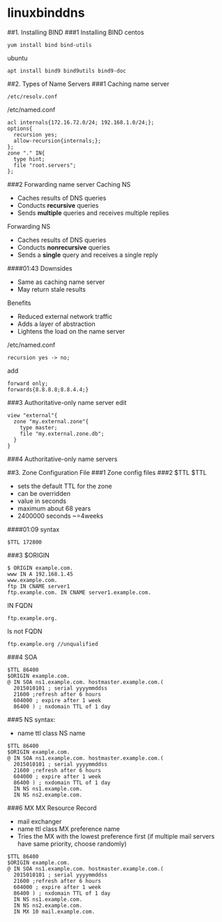 # linuxbinddns
##1. Installing BIND
###1 Installing BIND
centos
```
yum install bind bind-utils
```
ubuntu
```
apt install bind9 bind9utils bind9-doc
```


##2. Types of Name Servers
###1 Caching name server
```
/etc/resolv.conf
```
/etc/named.conf
```
acl internals{172.16.72.0/24; 192.168.1.0/24;};
options{
  recursion yes;
  allow-recursion{internals;};
};
zone "." IN{
  type hint;
  file "root.servers";
};
```


###2 Forwarding name server
Caching NS
- Caches results of DNS queries
- Conducts __recursive__ queries
- Sends __multiple__ queries and receives multiple replies

Forwarding NS
- Caches results of DNS queries
- Conducts __nonrecursive__ queries
- Sends a __single__ query and receives a single reply


####01:43
Downsides
- Same as caching name server
- May return stale results

Benefits
- Reduced external network traffic
- Adds a layer of abstraction
- Lightens the load on the name server  



/etc/named.conf
```
recursion yes -> no;
```
add
```
forward only;
forwards{8.8.8.8;8.8.4.4;}
```

###3 Authoritative-only name server
edit
```
view "external"{
  zone "my.external.zone"{
    type master;
    file "my.external.zone.db";
  }
}
```
###4 Authoritative-only name servers

##3. Zone Configuration File
###1 Zone config files
###2 $TTL
$TTL
- sets the default TTL for the zone
- can be overridden
- value in seconds
- maximum about 68 years
- 2400000 seconds ~=4weeks

####01:09 syntax
```
$TTL 172800
```


###3 $ORIGIN
```
$ ORIGIN example.com.
www IN A 192.168.1.45
www.example.com.
ftp IN CNAME server1
ftp.example.com. IN CNAME server1.example.com.
```

IN FQDN
```
ftp.example.org.
```
Is not FQDN
```
ftp.example.org //unqualified
```


###4 SOA
```
$TTL 86400
$ORIGIN example.com.
@ IN SOA ns1.example.com. hostmaster.example.com.(
  2015010101 ; serial yyyymmddss
  21600 ;refresh after 6 hours
  604000 ; expire after 1 week
  86400 ) ; nxdomain TTL of 1 day
```
  
  
###5 NS
syntax:
- name ttl class NS name
```
$TTL 86400
$ORIGIN example.com.
@ IN SOA ns1.example.com. hostmaster.example.com.(
  2015010101 ; serial yyyymmddss
  21600 ;refresh after 6 hours
  604000 ; expire after 1 week
  86400 ) ; nxdomain TTL of 1 day
  IN NS ns1.example.com.
  IN NS ns2.example.com.
```

###6 MX
MX Resource Record
- mail exchanger
- name ttl class MX preference name
- Tries the MX with the lowest preference first (if multiple mail servers have same priority, choose randomly)
```
$TTL 86400
$ORIGIN example.com.
@ IN SOA ns1.example.com. hostmaster.example.com.(
  2015010101 ; serial yyyymmddss
  21600 ;refresh after 6 hours
  604000 ; expire after 1 week
  86400 ) ; nxdomain TTL of 1 day
  IN NS ns1.example.com.
  IN NS ns2.example.com.
  IN MX 10 mail.example.com.
```
